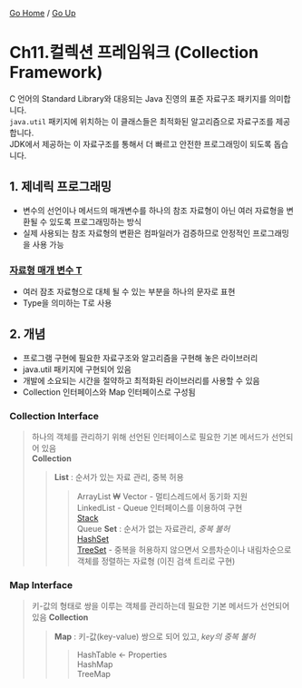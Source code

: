 [Go Home](https://github.com/devJRL/CodeLab-JAVA-Basic#codelab-java-basic) / [Go Up](..)

# Ch11.컬렉션 프레임워크 (Collection Framework)

C 언어의 Standard Library와 대응되는 Java 진영의 표준 자료구조 패키지를 의미합니다.  
`java.util` 패키지에 위치하는 이 클래스들은 최적화된 알고리즘으로 자료구조를 제공합니다.  
JDK에서 제공하는 이 자료구조를 통해서 더 빠르고 안전한 프로그래밍이 되도록 돕습니다.

## 1. 제네릭 프로그래밍

- 변수의 선언이나 메서드의 매개변수를 하나의 참조 자료형이 아닌 여러 자료형을 변환될 수 있도록 프로그래밍하는 방식  
- 실제 사용되는 참조 자료형의 변환은 컴파일러가 검증하므로 안정적인 프로그래밍을 사용 가능

### [자료형 매개 변수 T](./GenericPrinter.java)
- 여러 잠초 자료형으로 대체 될 수 있는 부분을 하나의 문자로 표현  
- Type을 의미하는 T로 사용 

## 2. 개념

- 프로그램 구현에 필요한 자료구조와 알고리즘을 구현해 놓은 라이브러리  
- java.util 패키지에 구현되어 있음  
- 개발에 소요되는 시간을 절약하고 최적화된 라이브러리를 사용할 수 있음  
- Collection 인터페이스와 Map 인터페이스로 구성됨  

### Collection Interface

> 하나의 객체를 관리하기 위해 선언된 인터페이스로 필요한 기본 메서드가 선언되어 있음  
> **Collection**  
> > **List** : 순서가 있는 자료 관리, 중복 허용  
> > > ArrayList  ₩
> > > Vector - 멀티스레드에서 동기화 지원  
> > > LinkedList - Queue 인터페이스를 이용하여 구현  
> > > [Stack](./StackTest.java)  
> > > Queue
> > **Set** : 순서가 없는 자료관리, *중복 불허*  
> > > [HashSet](./HashSetTest.java)  
> > > [TreeSet](./TreeSetTest.java) - 중복을 허용하지 않으면서 오름차순이나 내림차순으로 객체를 정렬하는 자료형 (이진 검색 트리로 구현)  

### Map Interface

> 키-값의 형태로 쌍을 이루는 객체를 관리하는데 필요한 기본 메서드가 선언되어 있음
> **Collection**  
> > **Map** : 키-값(key-value) 쌍으로 되어 있고, *key의 중복 불허*  
> > > HashTable <- Properties  
> > > HashMap  
> > > TreeMap  